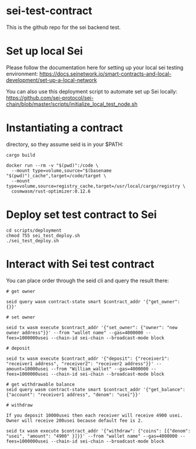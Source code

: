 # sei-test-contract

This is the github repo for the sei backend test.

# Set up local Sei

Please follow the documentation here for setting up your local sei testing environment: https://docs.seinetwork.io/smart-contracts-and-local-development/set-up-a-local-network

You can also use this deployment script to automate set up Sei locally: https://github.com/sei-protocol/sei-chain/blob/master/scripts/initialize_local_test_node.sh

# Instantiating a contract

directory, so they assume seid is in your $PATH:

```
cargo build
```

```
docker run --rm -v "$(pwd)":/code \
  --mount type=volume,source="$(basename "$(pwd)")_cache",target=/code/target \
  --mount type=volume,source=registry_cache,target=/usr/local/cargo/registry \
  cosmwasm/rust-optimizer:0.12.6
```

# Deploy set test contract to Sei

```
cd scripts/deployment
chmod 755 sei_test_deploy.sh
./sei_test_deploy.sh
```

# Interact with Sei test contract

You can place order through the seid cli and query the result there:

```
# get owner

seid query wasm contract-state smart $contract_addr '{"get_owner": {}}'

# set owner

seid tx wasm execute $contract_addr '{"set_owner": {"owner": "new owner address"}}' --from "wallet name" --gas=4000000 --fees=1000000usei --chain-id sei-chain --broadcast-mode block

# deposit

seid tx wasm execute $contract_addr '{"deposit": {"receiver1": "receiver1 address", "receiver2": "receiver2 address"}}' --amount=10000usei --from "William_wallet" --gas=4000000 --fees=1000000usei --chain-id sei-chain --broadcast-mode block

# get withdrawable balance
seid query wasm contract-state smart $contract_addr '{"get_balance": {"account": "receiver1 address", "denom": "usei"}}'

# withdraw

If you deposit 10000usei then each receiver will receive 4900 usei.
Owner will receive 200usei because default fee is 2.

seid tx wasm execute $contract_addr '{"withdraw": {"coins": [{"denom": "usei", "amount": "4900" }]}}' --from "wallet name" --gas=4000000 --fees=1000000usei --chain-id sei-chain --broadcast-mode block

```
